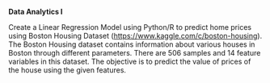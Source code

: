 <b>Data Analytics I</b>


Create a Linear Regression Model using Python/R to predict home prices using Boston Housing
Dataset (https://www.kaggle.com/c/boston-housing). The Boston Housing dataset contains
information about various houses in Boston through different parameters. There are 506 samples
and 14 feature variables in this dataset.
The objective is to predict the value of prices of the house using the given features.

